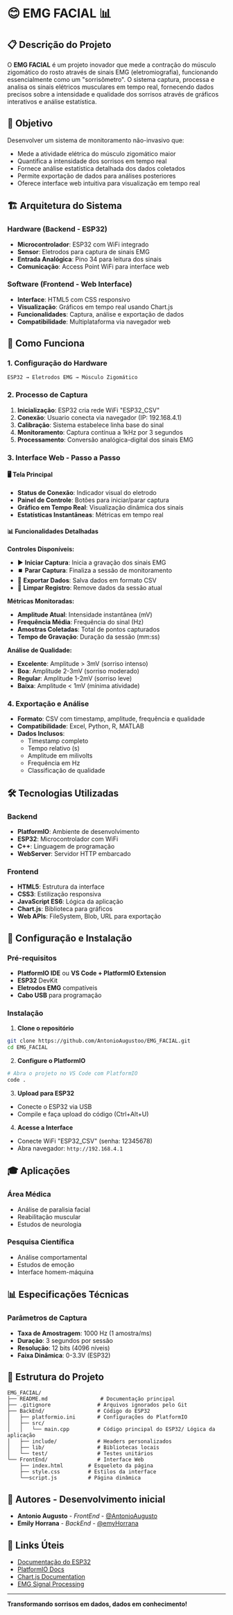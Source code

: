 # 😊 EMG FACIAL  📊

## 📋 Descrição do Projeto

O **EMG FACIAL** é um projeto inovador que mede a contração do músculo zigomático do rosto através de sinais EMG (eletromiografia), funcionando essencialmente como um "sorrisômetro". O sistema captura, processa e analisa os sinais elétricos musculares em tempo real, fornecendo dados precisos sobre a intensidade e qualidade dos sorrisos através de gráficos interativos e análise estatística.

## 🎯 Objetivo

Desenvolver um sistema de monitoramento não-invasivo que:
- Mede a atividade elétrica do músculo zigomático maior
- Quantifica a intensidade dos sorrisos em tempo real
- Fornece análise estatística detalhada dos dados coletados
- Permite exportação de dados para análises posteriores
- Oferece interface web intuitiva para visualização em tempo real

## 🏗️ Arquitetura do Sistema

### Hardware (Backend - ESP32)
- **Microcontrolador**: ESP32 com WiFi integrado
- **Sensor**: Eletrodos para captura de sinais EMG
- **Entrada Analógica**: Pino 34 para leitura dos sinais
- **Comunicação**: Access Point WiFi para interface web

### Software (Frontend - Web Interface)
- **Interface**: HTML5 com CSS responsivo
- **Visualização**: Gráficos em tempo real usando Chart.js
- **Funcionalidades**: Captura, análise e exportação de dados
- **Compatibilidade**: Multiplataforma via navegador web

## 🚀 Como Funciona

### 1. **Configuração do Hardware**
```
ESP32 → Eletrodos EMG → Músculo Zigomático
```

### 2. **Processo de Captura**
1. **Inicialização**: ESP32 cria rede WiFi "ESP32_CSV"
2. **Conexão**: Usuario conecta via navegador (IP: 192.168.4.1)
3. **Calibração**: Sistema estabelece linha base do sinal
4. **Monitoramento**: Captura contínua a 1kHz por 3 segundos
5. **Processamento**: Conversão analógica-digital dos sinais EMG

### 3. **Interface Web - Passo a Passo**

#### 🖥️ **Tela Principal**
- **Status de Conexão**: Indicador visual do eletrodo
- **Painel de Controle**: Botões para iniciar/parar captura
- **Gráfico em Tempo Real**: Visualização dinâmica dos sinais
- **Estatísticas Instantâneas**: Métricas em tempo real

#### 📊 **Funcionalidades Detalhadas**

**Controles Disponíveis:**
- ▶️ **Iniciar Captura**: Inicia a gravação dos sinais EMG
- ⏹️ **Parar Captura**: Finaliza a sessão de monitoramento
- 💾 **Exportar Dados**: Salva dados em formato CSV
- 🧹 **Limpar Registro**: Remove dados da sessão atual

**Métricas Monitoradas:**
- **Amplitude Atual**: Intensidade instantânea (mV)
- **Frequência Média**: Frequência do sinal (Hz)
- **Amostras Coletadas**: Total de pontos capturados
- **Tempo de Gravação**: Duração da sessão (mm:ss)

**Análise de Qualidade:**
- **Excelente**: Amplitude > 3mV (sorriso intenso)
- **Boa**: Amplitude 2-3mV (sorriso moderado)
- **Regular**: Amplitude 1-2mV (sorriso leve)
- **Baixa**: Amplitude < 1mV (mínima atividade)

### 4. **Exportação e Análise**
- **Formato**: CSV com timestamp, amplitude, frequência e qualidade
- **Compatibilidade**: Excel, Python, R, MATLAB
- **Dados Inclusos**: 
  - Timestamp completo
  - Tempo relativo (s)
  - Amplitude em milivolts
  - Frequência em Hz
  - Classificação de qualidade

## 🛠️ Tecnologias Utilizadas

### Backend
- **PlatformIO**: Ambiente de desenvolvimento
- **ESP32**: Microcontrolador com WiFi
- **C++**: Linguagem de programação
- **WebServer**: Servidor HTTP embarcado

### Frontend
- **HTML5**: Estrutura da interface
- **CSS3**: Estilização responsiva
- **JavaScript ES6**: Lógica da aplicação
- **Chart.js**: Biblioteca para gráficos
- **Web APIs**: FileSystem, Blob, URL para exportação

## 🔧 Configuração e Instalação

### Pré-requisitos
- **PlatformIO IDE** ou **VS Code + PlatformIO Extension**
- **ESP32** DevKit
- **Eletrodos EMG** compatíveis
- **Cabo USB** para programação

### Instalação

1. **Clone o repositório**
```bash
git clone https://github.com/AntonioAugustoo/EMG_FACIAL.git
cd EMG_FACIAL
```

2. **Configure o PlatformIO**
```bash
# Abra o projeto no VS Code com PlatformIO
code .
```

3. **Upload para ESP32**
- Conecte o ESP32 via USB
- Compile e faça upload do código (Ctrl+Alt+U)

4. **Acesse a Interface**
- Conecte WiFi "ESP32_CSV" (senha: 12345678)
- Abra navegador: `http://192.168.4.1`
## 🎓 Aplicações

### Área Médica
- Análise de paralisia facial
- Reabilitação muscular
- Estudos de neurologia

### Pesquisa Científica
- Análise comportamental
- Estudos de emoção
- Interface homem-máquina

## 📊 Especificações Técnicas

### Parâmetros de Captura
- **Taxa de Amostragem**: 1000 Hz (1 amostra/ms)
- **Duração**: 3 segundos por sessão
- **Resolução**: 12 bits (4096 níveis)
- **Faixa Dinâmica**: 0-3.3V (ESP32)

## 📁 Estrutura do Projeto

```
EMG_FACIAL/
├── README.md                 # Documentação principal
├── .gitignore               # Arquivos ignorados pelo Git
├── BackEnd/                 # Código do ESP32
│   ├── platformio.ini       # Configurações do PlatformIO
│   ├── src/
│   │   └── main.cpp         # Código principal do ESP32/ Lógica da aplicação
│   ├── include/             # Headers personalizados
│   ├── lib/                 # Bibliotecas locais
│   └── test/                # Testes unitários
└── FrontEnd/                # Interface Web
    ├── index.html        # Esqueleto da página
    ├── style.css         # Estilos da interface
    └──script.js          # Página dinâmica
```
## 👥 Autores - Desenvolvimento inicial

- **Antonio Augusto** - *FrontEnd* - [@AntonioAugusto](https://github.com/AntonioAugustoo)
- **Emily Horrana** - *BackEnd* - [@emyHorrana](https://github.com/emyHorrana)

## 🔗 Links Úteis

- [Documentação do ESP32](https://docs.espressif.com/projects/esp-idf/en/latest/)
- [PlatformIO Docs](https://docs.platformio.org/)
- [Chart.js Documentation](https://www.chartjs.org/docs/)
- [EMG Signal Processing](https://en.wikipedia.org/wiki/Electromyography)

---

**Transformando sorrisos em dados, dados em conhecimento!**  
